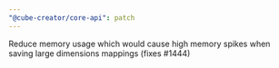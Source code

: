 ```yaml
---
"@cube-creator/core-api": patch
---
```


Reduce memory usage which would cause high memory spikes when saving large dimensions mappings (fixes #1444)
